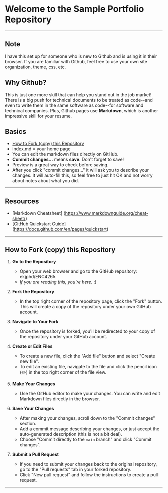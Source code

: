 # Welcome to the Sample Portfolio Repository

---
## Note
I have this set up for someone who is new to Github and is using it in their browser. If you are familiar with Github, feel free to use your own site organization, theme, css, etc. 

## Why Github?
This is just one more skill that can help you stand out in the job market! There is a big push for technical documents to be treated as code--and even to write them in the same software as code--for software and technical companies. Plus, Github pages use **Markdown**, which is another impressive skill for your resume.

## Basics
- [How to Fork (copy) this Repository](https://github.com/ekjphd/ENC4265/new/main#how-to-fork-copy-this-repository)
- index.md = your home page
- You can edit the markdown files directly on GitHub.
- **Commit changes...** means **save**. Don't forget to save!
- Preview is a great way to check before saving.
- After you click "commit changes..." it will ask you to describe your changes. It will auto-fill this, so feel free to just hit OK and not worry about notes about what you did.
---

## Resources
- [Markdown Cheatsheet] (https://www.markdownguide.org/cheat-sheet/)
- [GitHub Quickstart Guide] (https://docs.github.com/en/pages/quickstart)

---

## How to Fork (copy) this Repository

1. **Go to the Repository**
   - Open your web browser and go to the GitHub repository: ekjphd/ENC4265.
   - *If you are reading this, you're here.* :)

2. **Fork the Repository**
   - In the top right corner of the repository page, click the "Fork" button. This will create a copy of the repository under your own GitHub account.

3. **Navigate to Your Fork**
   - Once the repository is forked, you'll be redirected to your copy of the repository under your GitHub account.

4. **Create or Edit Files**
   - To create a new file, click the "Add file" button and select "Create new file".
   - To edit an existing file, navigate to the file and click the pencil icon (✏️) in the top right corner of the file view.

5. **Make Your Changes**
   - Use the GitHub editor to make your changes. You can write and edit Markdown files directly in the browser.

6. **Save Your Changes**
   - After making your changes, scroll down to the "Commit changes" section.
   - Add a commit message describing your changes, or just accept the auto-generated description (this is not a bit deal).
   - Choose "Commit directly to the `main` branch" and click "Commit changes".

7. **Submit a Pull Request**
   - If you need to submit your changes back to the original repository, go to the "Pull requests" tab in your forked repository.
   - Click "New pull request" and follow the instructions to create a pull request.

---

